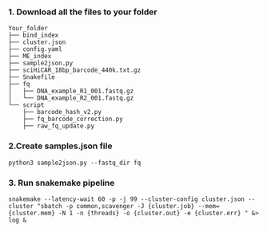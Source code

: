 ### 1. Download all the files to your folder
```
Your_folder
├── bind_index
├── cluster.json
├── config.yaml
├── ME_index
├── sample2json.py
├── sciHiCAR_18bp_barcode_440k.txt.gz
├── Snakefile
├── fq
│   ├── DNA_example_R1_001.fastq.gz
│   └── DNA_example_R2_001.fastq.gz
└── script
    ├── barcode_hash_v2.py
    ├── fq_barcode_correction.py
    ├── raw_fq_update.py
```

### 2.Create samples.json file

`python3 sample2json.py --fastq_dir fq`

### 3. Run snakemake pipeline

`snakemake --latency-wait 60 -p -j 99 --cluster-config cluster.json --cluster "sbatch -p common,scavenger -J {cluster.job} --mem={cluster.mem} -N 1 -n {threads} -o {cluster.out} -e {cluster.err} " &> log &`
